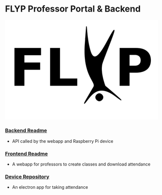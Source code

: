 # FLYP Professor Portal & Backend

![logo](documentation/FLYP.png)

### [Backend Readme](backend/README.md)
* API called by the webapp and Raspberry Pi device

### [Frontend Readme](frontend/README.md)
* A webapp for professors to create classes and download attendance 

### [Device Repository](https://github.com/collier-watkins/FLYP-Pi-Repo)
* An electron app for taking attendance 
